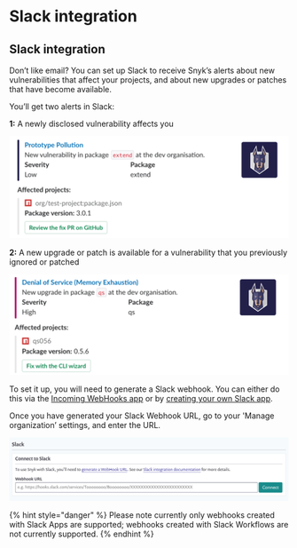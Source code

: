 # Slack integration

## Slack integration

Don’t like email? You can set up Slack to receive Snyk’s alerts about new vulnerabilities that affect your projects, and about new upgrades or patches that have become available.

You’ll get two alerts in Slack:

**1:** A newly disclosed vulnerability affects you

![](<../../.gitbook/assets/image (23).png>)

**2:** A new upgrade or patch is available for a vulnerability that you previously ignored or patched

![](<../../.gitbook/assets/image (22) (1).png>)

To set it up, you will need to generate a Slack webhook. You can either do this via the [Incoming WebHooks app](https://slack.com/apps/A0F7XDUAZ-incoming-webhooks) or by [creating your own Slack app](https://api.slack.com/incoming-webhooks).

Once you have generated your Slack Webhook URL, go to your 'Manage organization’ settings, and enter the URL.

![](<../../.gitbook/assets/image (24) (1).png>)

{% hint style="danger" %}
Please note currently only webhooks created with Slack Apps are supported; webhooks created with Slack Workflows are not currently supported.
{% endhint %}
